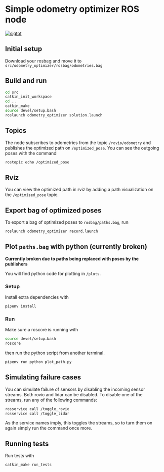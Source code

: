# Simple odometry optimizer ROS node
[![sigtot](https://circleci.com/gh/sigtot/ros-simple-odometry-fusion.svg?style=shield)](https://circleci.com/gh/sigtot/ros-simple-odometry-fusion)

## Initial setup
Download your rosbag and move it to `src/odometry_optimizer/rosbag/odometries.bag`

## Build and run
```bash
cd src
catkin_init_workspace
cd ..
catkin_make
source devel/setup.bash
roslaunch odometry_optimizer solution.launch
```

## Topics
The node subscribes to odometries from the topic `/rovio/odometry` and publishes the optimized path on `/optimized_pose`. You can see the outgoing poses with the command
```bash
rostopic echo /optimized_pose
```

## Rviz
You can view the optimized path in rviz by adding a path visualization on the `/optimized_pose` topic.

## Export bag of optimized poses
To export a bag of optimized poses to `rosbag/paths.bag`, run
```bash
roslaunch odometry_optimizer record.launch
```

## Plot `paths.bag` with python (currently broken)
__Currently broken due to paths being replaced with poses by the publishers__

You will find python code for plotting in `/plots`.
### Setup
Install extra dependencies with
```bash
pipenv install
```

### Run
Make sure a roscore is running with
```bash
source devel/setup.bash
roscore
```
then run the python script from another terminal.
```bash
pipenv run python plot_path.py
```

## Simulating failure cases
You can simulate failure of sensors by disabling the incoming sensor streams.
Both rovio and lidar can be disabled.
To disable one of the streams, run any of the following commands:
```bash
rosservice call /toggle_rovio
rosservice call /toggle_lidar
```
As the service names imply, this toggles the streams, so to turn them on again simply run the command once more.


## Running tests
Run tests with
```bash
catkin_make run_tests
```
